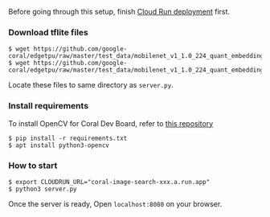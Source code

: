 Before going through this setup, finish [Cloud Run deployment](../cloudrun) first.

### Download tflite files

```
$ wget https://github.com/google-coral/edgetpu/raw/master/test_data/mobilenet_v1_1.0_224_quant_embedding_extractor.tflite
$ wget https://github.com/google-coral/edgetpu/raw/master/test_data/mobilenet_v1_1.0_224_quant_embedding_extractor_edgetpu.tflite
```

Locate these files to same directory as `server.py`.

### Install requirements

To install OpenCV for Coral Dev Board, refer to [this repository](https://github.com/google-coral/examples-camera/tree/master/opencv)

```
$ pip install -r requirements.txt
$ apt install python3-opencv
```

### How to start

```
$ export CLOUDRUN_URL="coral-image-search-xxx.a.run.app"
$ python3 server.py
```

Once the server is ready, Open `localhost:8080` on your browser.
